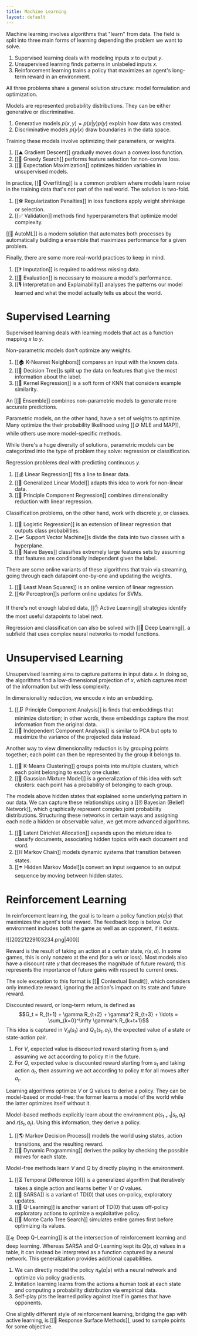 ```yaml
---
title: Machine Learning
layout: default
---
```


Machine learning involves algorithms that "learn" from data. The field is split into three main forms of learning depending the problem we want to solve.
1. Supervised learning deals with modeling inputs $x$ to output $y$.
2. Unsupervised learning finds patterns in unlabeled inputs $x$.
3. Reinforcement learning trains a policy that maximizes an agent's long-term reward in an environment.

All three problems share a general solution structure: model formulation and optimization.

Models are represented probability distributions. They can be either generative or discriminative.
1. Generative models $p(x, y) = p(x|y)p(y)$ explain how data was created.
2. Discriminative models $p(y|x)$ draw boundaries in the data space.

Training these models involve optimizing their parameters, or weights.
1. [[⛰️ Gradient Descent]] gradually moves down a convex loss function.
2. [[🔎 Greedy Search]] performs feature selection for non-convex loss.
3. [[🎉 Expectation Maximization]] optimizes hidden variables in unsupervised models.

In practice, [[👕 Overfitting]] is a common problem where models learn noise in the training data that's not part of the real world. The solution is two-fold.
1. [[⚽️ Regularization Penalties]] in loss functions apply weight shrinkage or selection.
2. [[✅ Validation]] methods find hyperparameters that optimize model complexity.

[[👀 AutoML]] is a modern solution that automates both processes by automatically building a ensemble that maximizes performance for a given problem.

Finally, there are some more real-world practices to keep in mind.
1. [[❓ Imputation]] is required to address missing data.
2. [[💯 Evaluation]] is necessary to measure a model's performance.
3. [[🎙️ Interpretation and Explainability]] analyses the patterns our model learned and what the model actually tells us about the world.

# Supervised Learning
Supervised learning deals with learning models that act as a function mapping $x$ to $y$.

Non-parametric models don't optimize any weights.
1. [[🏠 K-Nearest Neighbors]] compares an input with the known data.
2. [[💭 Decision Tree]]s split up the data on features that give the most information about the label.
3. [[🏯 Kernel Regression]] is a soft form of KNN that considers example similarity.

An [[🎻 Ensemble]] combines non-parametric models to generate more accurate predictions.

Parametric models, on the other hand, have a set of weights to optimize. Many optimize the their probability likelihood using [[🪙 MLE and MAP]], while others use more model-specific methods.

While there's a huge diversity of solutions, parametric models can be categorized into the type of problem they solve: regression or classification.

Regression problems deal with predicting continuous $y$.
1. [[💰 Linear Regression]] fits a line to linear data.
2. [[🥢 Generalized Linear Model]] adapts this idea to work for non-linear data.
3. [[🔨 Principle Component Regression]] combines dimensionality reduction with linear regression.

Classification problems, on the other hand, work with discrete $y$, or classes.
1. [[🦠 Logistic Regression]] is an extension of linear regression that outputs class probabilities.
2. [[🛩️ Support Vector Machine]]s divide the data into two classes with a hyperplane.
3. [[👶 Naive Bayes]] classifies extremely large features sets by assuming that features are conditionally independent given the label.

There are some online variants of these algorithms that train via streaming, going through each datapoint one-by-one and updating the weights.
1. [[🗼 Least Mean Squares]] is an online version of linear regression.
2. [[👓 Perceptron]]s perform online updates for SVMs.

If there's not enough labeled data, [[✋ Active Learning]] strategies identify the most useful datapoints to label next.

Regression and classification can also be solved with [[🧠 Deep Learning]], a subfield that uses complex neural networks to model functions.

# Unsupervised Learning
Unsupervised learning aims to capture patterns in input data $x$. In doing so, the algorithms find a low-dimensional projection of $x$, which captures most of the information but with less complexity.

In dimensionality reduction, we encode $x$ into an embedding.
1. [[🗜️ Principle Component Analysis]] is finds that embeddings that minimize distortion; in other words, these embeddings capture the most information from the original data.
2. [[🍝 Independent Component Analysis]] is similar to PCA but opts to maximize the variance of the projected data instead.

Another way to view dimensionality reduction is by grouping points together; each point can then be represented by the group it belongs to.
1. [[🎒 K-Means Clustering]] groups points into multiple clusters, which each point belonging to exactly one cluster.
2. [[📼 Gaussian Mixture Model]] is a generalization of this idea with soft clusters: each point has a probability of belonging to each group.

The models above hidden states that explained some underlying pattern in our data. We can capture these relationships using a [[⏰ Bayesian (Belief) Network]], which graphically represent complex joint probability distributions. Structuring these networks in certain ways and assigning each node a hidden or observable value, we get more advanced algorithms.
1. [[📄 Latent Dirichlet Allocation]] expands upon the mixture idea to classify documents, associating hidden topics with each document and word.
2. [[⛓️ Markov Chain]] models dynamic systems that transition between states.
3. [[☂️ Hidden Markov Model]]s convert an input sequence to an output sequence by moving between hidden states.

# Reinforcement Learning
In reinforcement learning, the goal is to learn a policy function $p(a|s)$ that maximizes the agent's total reward. The feedback loop is below. Our environment includes both the game as well as an opponent, if it exists.

![[20221229103234.png|400]]

Reward is the result of taking an action at a certain state, $r(s, a)$. In some games, this is only nonzero at the end (for a win or loss). Most models also have a discount rate $\gamma$ that decreases the magnitude of future reward; this represents the importance of future gains with respect to current ones.

The sole exception to this format is [[🎰 Contextual Bandit]], which considers only immediate reward, ignoring the action's impact on its state and future reward.

Discounted reward, or long-term return, is defined as $$G_t = R_{t+1} + \gamma R_{t+2} + \gamma^2 R_{t+3} + \ldots = \sum_{k=0}^\infty \gamma^k R_{k+t+1}$$
This idea is captured in $V_\pi(s_t)$ and $Q_\pi(s_t, a_t)$, the expected value of a state or state-action pair.
1. For $V$, expected value is discounted reward starting from $s_t$ and assuming we act according to policy $\pi$ in the future.
2. For $Q$, expected value is discounted reward starting from $s_t$ and taking action $a_t$, then assuming we act according to policy $\pi$ for all moves after $a_t$.

Learning algorithms optimize $V$ or $Q$ values to derive a policy. They can be model-based or model-free: the former learns a model of the world while the latter optimizes itself without it.

Model-based methods explicitly learn about the environment $p(s_{t+1}|s_t, a_t)$ and $r(s_t, a_t)$. Using this information, they derive a policy.
1. [[🌎 Markov Decision Process]] models the world using states, action transitions, and the resulting reward.
2. [[🧨 Dynamic Programming]] derives the policy by checking the possible moves for each state.

Model-free methods learn $V$ and $Q$ by directly playing in the environment.
1. [[⏳ Temporal Difference (0)]] is a generalized algorithm that iteratively takes a single action and learns better $V$ or $Q$ values.
2. [[🧭 SARSA]] is a variant of TD(0) that uses on-policy, exploratory updates.
3. [[🔭 Q-Learning]] is another variant of TD(0) that uses off-policy exploratory actions to optimize a exploitative policy.
4. [[🎲 Monte Carlo Tree Search]] simulates entire games first before optimizing its values.

[[🛸 Deep Q-Learning]] is at the intersection of reinforcement learning and deep learning. Whereas SARSA and Q-Learning kept its $Q(s, a)$ values in a table, it can instead be interpreted as a function captured by a neural network. This generalization provides additional capabilities.
1. We can directly model the policy $\pi_\theta(a | s)$ with a neural network and optimize via policy gradients.
2. Imitation learning learns from the actions a human took at each state and computing a probability distribution via empirical data.
3. Self-play pits the learned policy against itself in games that have opponents.

One slightly different style of reinforcement learning, bridging the gap with active learning, is [[🚒 Response Surface Methods]], used to sample points for some objective.
